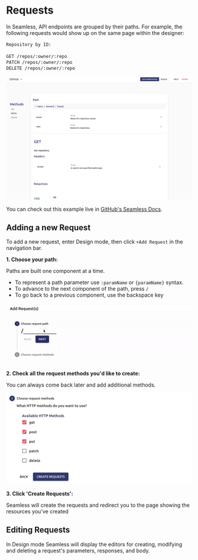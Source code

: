 # Requests
In Seamless, API endpoints are grouped by their paths. For example, the following requests would show up on the same page within the designer:
```
Repository by ID:

GET /repos/:owner/:repo
PATCH /repos/:owner/:repo
DELETE /repos/:owner/:repo
```

![](../images/grouping-examlpe.png)

You can check out this example live in [GitHub's Seamless Docs](https://editor.seamlessapis.com/examples/github/paths/EeweRC_path_54#path_nSD4MILoql}_get). 

## Adding a new Request
To add a new request, enter Design mode, then click `+Add Request` in the navigation bar.  

**1. Choose your path:**

Paths are built one component at a time. 
- To represent a path parameter use `:paramName` or `{paramName}` syntax.
- To advance to the next component of the path, press `/`
- To go back to a previous component, use the backspace key 

![](../images/path-builder.gif)

**2. Check all the request methods you'd like to create:**

You can always come back later and add additional methods.

![](../images/choose-methods.png)

**3. Click 'Create Requests':**

Seamless will create the requests and redirect you to the page showing the resources you've created

## Editing Requests
In Design mode Seamless will display the editors for creating, modifying and deleting a request's parameters, responses, and body.
